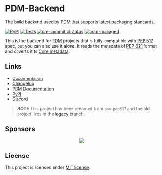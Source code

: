 # PDM-Backend

The build backend used by [PDM] that supports latest packaging standards.

[![PyPI](https://img.shields.io/pypi/v/pdm-backend?label=PyPI)](https://pypi.org/project/pdm-backend)
[![Tests](https://github.com/pdm-project/pdm-backend/actions/workflows/ci.yml/badge.svg)](https://github.com/pdm-project/pdm-backend/actions/workflows/ci.yml)
[![pre-commit.ci status](https://results.pre-commit.ci/badge/github/pdm-project/pdm-backend/master.svg)](https://results.pre-commit.ci/latest/github/pdm-project/pdm-backend/master)
[![pdm-managed](https://img.shields.io/badge/pdm-managed-blueviolet)](https://pdm.fming.dev)

This is the backend for [PDM] projects that is fully-compatible with [PEP 517] spec, but you can also use it alone.
It reads the metadata of [PEP 621] format and coverts it to [Core metadata].

[pep 517]: https://www.python.org/dev/peps/pep-0517/
[pep 621]: https://www.python.org/dev/peps/pep-0621/
[Core metadata]: https://packaging.python.org/specifications/core-metadata/
[PDM]: https://pdm.fming.dev

## Links

- [Documentation](https://pdm-backend.fming.dev)
- [Changelog](https://github.com/pdm-project/pdm-backend/releases)
- [PDM Documentation][PDM]
- [PyPI](https://pypi.org/project/pdm-backend)
- [Discord](https://discord.gg/Phn8smztpv)

> **NOTE**
> This project has been renamed from `pdm-pep517` and the old project lives in the [legacy] branch.

[legacy]: https://github.com/pdm-project/pdm-backend/tree/legacy

## Sponsors

<p align="center">
    <a href="https://cdn.jsdelivr.net/gh/pdm-project/sponsors/sponsors.svg">
        <img src="https://cdn.jsdelivr.net/gh/pdm-project/sponsors/sponsors.svg"/>
    </a>
</p>

## License

This project is licensed under [MIT license](/LICENSE).
